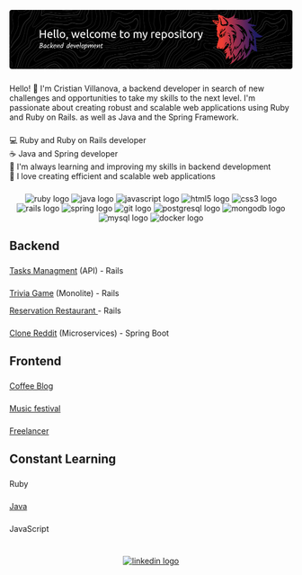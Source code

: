 ![Header](./banner.png)

###

<p align="left">Hello! 👋 I'm Cristian Villanova, a backend developer in search of new challenges and opportunities to take my skills to the next level. I'm passionate about creating robust and scalable web applications using Ruby and Ruby on Rails. as well as Java and the Spring Framework.</p>

###

<p align="left">💻 Ruby and Ruby on Rails developer<br> ☕ Java and Spring developer <br> 🌱 I'm always learning and improving my skills in backend development<br>🚀 I love creating efficient and scalable web applications <br> </p>

###

<div align="center">
  <img src="https://cdn.jsdelivr.net/gh/devicons/devicon/icons/ruby/ruby-plain-wordmark.svg" height="50" width="68" alt="ruby logo"  />
  <img src="https://cdn.jsdelivr.net/gh/devicons/devicon/icons/java/java-original.svg" height="50" width="68" alt="java logo"  />
  <img src="https://cdn.jsdelivr.net/gh/devicons/devicon/icons/javascript/javascript-original.svg" height="50" width="68" alt="javascript logo"  />
  <img src="https://cdn.jsdelivr.net/gh/devicons/devicon/icons/html5/html5-original.svg" height="50" width="68" alt="html5 logo"  />
  <img src="https://cdn.jsdelivr.net/gh/devicons/devicon/icons/css3/css3-original.svg" height="50" width="68" alt="css3 logo"  />
  <img src="https://cdn.jsdelivr.net/gh/devicons/devicon/icons/rails/rails-plain.svg" height="50" width="68" alt="rails logo"  />
  <img src="https://cdn.jsdelivr.net/gh/devicons/devicon/icons/spring/spring-original.svg" height="50" width="68" alt="spring logo"  />
  <img src="https://cdn.jsdelivr.net/gh/devicons/devicon/icons/git/git-original.svg" height="50" width="68" alt="git logo"  />
  <img src="https://cdn.jsdelivr.net/gh/devicons/devicon/icons/postgresql/postgresql-original.svg" height="50" width="68" alt="postgresql logo"  />
  <img src="https://cdn.jsdelivr.net/gh/devicons/devicon/icons/mongodb/mongodb-original-wordmark.svg" height="40" width="52" alt="mongodb logo"  />
  <img src="https://cdn.jsdelivr.net/gh/devicons/devicon/icons/mysql/mysql-plain.svg" height="40" width="52" alt="mysql logo"  />
  <img src="https://cdn.jsdelivr.net/gh/devicons/devicon/icons/docker/docker-plain-wordmark.svg" height="50" width="68" alt="docker logo"  />
</div>

###

<h2 align="left">Backend</h2>

###

<p align="left"><a href="https://github.com/CristianDavidVB/Task_Manager">Tasks Managment</a> (API) - Rails  </p>

###

<p align="left"><a href="https://github.com/CristianDavidVB/Trivia">Trivia Game</a> (Monolite) - Rails </p>
<p align="left"><a href="https://github.com/CristianDavidVB/reservationsv2">Reservation Restaurant </a> - Rails </p>

###

<p align="left"><a href="https://github.com/CristianDavidVB/clone-reddit-service">Clone Reddit</a> (Microservices) - Spring Boot</p>

###
<h2 align="left">Frontend</h2>

###

<p align="left"><a href="https://github.com/CristianDavidVB/coffee-blog">Coffee Blog</a></p>

###

<p align="left"><a href="https://github.com/CristianDavidVB/Music-festival">Music festival</a></p>

###

<p align="left"><a href="https://github.com/CristianDavidVB/Freelancer">Freelancer</a></p>

###

<!-- <p align="left"><a href="https://github.com/CristianDavidVB/MyFirtsAppAngular">Mi Firts App</a> - Angular</p> -->

### 

<h2 align="left">Constant Learning</h2>

###

<p align="left">Ruby</p>

###

<p align="left"><a href = "https://github.com/CristianDavidVB/Logic-Java">Java</a></p>

###

<p align="left">JavaScript</p>

###

<br clear="both">

<div align="center">
  <a href="https://www.linkedin.com/in/cristianrails/" target="_blank">
    <img src="https://img.shields.io/static/v1?message=LinkedIn&logo=linkedin&label=&color=0077B5&logoColor=white&labelColor=&style=for-the-badge" height="60" alt="linkedin logo"  />
  </a>
</div>

###
